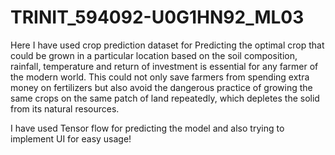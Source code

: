 # TRINIT_594092-U0G1HN92_ML03

Here I have used crop prediction dataset for Predicting the optimal crop that could be grown in a particular location based on the
soil composition, rainfall, temperature and return of investment is essential for any farmer of the modern world. 
This could not only save farmers from spending extra money on fertilizers but also avoid the dangerous practice of growing the same crops
on the same patch of land repeatedly, which depletes the solid from its natural
resources.

I have used Tensor flow for predicting the model and also trying to implement UI for easy usage!

